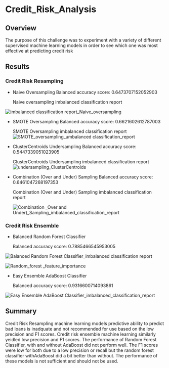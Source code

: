 # Credit_Risk_Analysis

## Overview
The purpose of this challenge was to experiment with a variety of different supervised machine learning models in order to see which one was most effective at predicting credit risk 

## Results


### Credit Risk Resampling

- Naive Oversampling
  Balanced accuracy score: 0.6473707152052903
  

  Naive oversampling imbalanced classification report
  
 ![imbalanced classification report_Naive_oversampling](https://user-images.githubusercontent.com/74462990/136706062-a580d22d-f9db-4ff2-a0fd-5ed26426bc3e.jpg)


- SMOTE Oversampling
  Balanced accuracy score: 0.6621602612787003


  SMOTE Oversampling imbalanced classification report
 ![SMOTE_oversampling_umbalanced classification_report](https://user-images.githubusercontent.com/74462990/136707697-aae1464e-775e-46f4-b2e5-719c3aeb42b9.jpg)


- ClusterCentroids Undersampling
  Balanced accuracy score: 0.5447339051023905

  ClusterCentroids Undersampling imbalanced classification report
 ![undersampling_ClusterCentroids](https://user-images.githubusercontent.com/74462990/136713692-4d0eac94-14dd-495a-b28f-a05db0b6e893.jpg)

- Combination (Over and Under) Sampling
  Balanced accuracy score: 0.6461047268197353
  
  Combination (Over and Under) Sampling imbalanced classification report
  
  ![Combination _Over and Under)_Sampling_imbalanced_classification_report](https://user-images.githubusercontent.com/74462990/136714418-1b4e4283-69d6-4430-bfe3-9f1675ecb455.jpg)


### Credit Risk Ensemble

- Balanced Random Forest Classifier

  Balanced accuracy score: 0.7885466545953005

 ![Balanced Random Forest Classifier_imbalanced classification report](https://user-images.githubusercontent.com/74462990/136713962-6710f536-d719-4a66-b3bd-578d41efba84.jpg)



 ![Random_forest _feature_importance](https://user-images.githubusercontent.com/74462990/136713978-ec2e758b-0d23-4dd1-a45c-4b03b46be0db.jpg)


- Easy Ensemble AdaBoost Classifier

  Balanced accuracy score: 0.9316600714093861



 ![Easy Ensemble AdaBoost Classifier_imbalanced_classification_report](https://user-images.githubusercontent.com/74462990/136714055-5a2570af-c732-41ae-9414-6fda15efd3c8.jpg)


## Summary
Credit Risk Resampling machine learning models predictive ability to predict bad loans is inadquate and not recommended for use based on the low precision and F1 scores.
Credit risk ensemble machine learning similarly yeidled low precision and F1 scores. The performance of Random Forest Classifier, with and without AdaBoost did not perform well. The F1 scores were low for both due to a low precision or recall but the random forest classifier withAdaBoost did a bit better than without. The performance of these models is not sufficient and should not be used.


  

